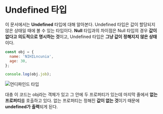# Undefined 타입
이 문서에서는 **Undefined** 타입에 대해 알아본다. Undefined 타입은 값이 할당되지 않은 상태일 때에 볼 수 있는 타입이다. **Null** 타입과의 차이점은 Null 타입의 경우 **값이 없다고 의도적으로 명시하는 것**이고, Undefined 타입은 **그냥 값이 정해지지 않은 상태**이다.

```js
const obj = {
  name: 'NIHILncunia',
  age: 30,
};

console.log(obj.job);
```

![언디파인드 타입](https://drive.google.com/uc?export=view&id=1cANUVIcS2zV1i9esGPOKVcIOyPJ5TqSw)

대충 이 코드는 obj라는 객체가 있고 그 안에 두 프로퍼티가 있는데 마지막 줄에서 **없는 프로퍼티**를 호출하고 있다. 없는 프로퍼티는 정해진 **값이 없는 것**이기 때문에 **undefined가 출력**되게 된다.